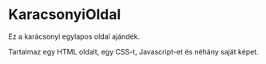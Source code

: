 # KaracsonyiOldal

Ez a karácsonyi egylapos oldal ajándék.

Tartalmaz egy HTML oldalt, egy CSS-t, Javascript-et és néhány saját képet.
